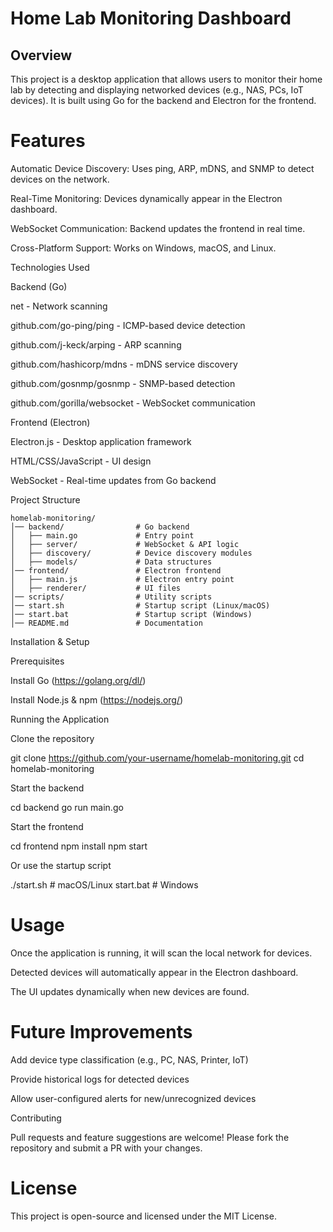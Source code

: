# Home Lab Monitoring Dashboard

## Overview

This project is a desktop application that allows users to monitor their home lab by detecting and displaying networked devices (e.g., NAS, PCs, IoT devices). It is built using Go for the backend and Electron for the frontend.

# Features

Automatic Device Discovery: Uses ping, ARP, mDNS, and SNMP to detect devices on the network.

Real-Time Monitoring: Devices dynamically appear in the Electron dashboard.

WebSocket Communication: Backend updates the frontend in real time.

Cross-Platform Support: Works on Windows, macOS, and Linux.

Technologies Used

Backend (Go)

net - Network scanning

github.com/go-ping/ping - ICMP-based device detection

github.com/j-keck/arping - ARP scanning

github.com/hashicorp/mdns - mDNS service discovery

github.com/gosnmp/gosnmp - SNMP-based detection

github.com/gorilla/websocket - WebSocket communication

Frontend (Electron)

Electron.js - Desktop application framework

HTML/CSS/JavaScript - UI design

WebSocket - Real-time updates from Go backend

Project Structure
```
homelab-monitoring/
│── backend/                # Go backend
│   ├── main.go             # Entry point
│   ├── server/             # WebSocket & API logic
│   ├── discovery/          # Device discovery modules
│   ├── models/             # Data structures
│── frontend/               # Electron frontend
│   ├── main.js             # Electron entry point
│   ├── renderer/           # UI files
│── scripts/                # Utility scripts
│── start.sh                # Startup script (Linux/macOS)
│── start.bat               # Startup script (Windows)
│── README.md               # Documentation

```
Installation & Setup

Prerequisites

Install Go (https://golang.org/dl/)

Install Node.js & npm (https://nodejs.org/)

Running the Application

Clone the repository

git clone https://github.com/your-username/homelab-monitoring.git
cd homelab-monitoring

Start the backend

cd backend
go run main.go

Start the frontend

cd frontend
npm install
npm start

Or use the startup script

./start.sh  # macOS/Linux
start.bat   # Windows

# Usage

Once the application is running, it will scan the local network for devices.

Detected devices will automatically appear in the Electron dashboard.

The UI updates dynamically when new devices are found.

# Future Improvements

Add device type classification (e.g., PC, NAS, Printer, IoT)

Provide historical logs for detected devices

Allow user-configured alerts for new/unrecognized devices

Contributing

Pull requests and feature suggestions are welcome! Please fork the repository and submit a PR with your changes.

# License

This project is open-source and licensed under the MIT License.
